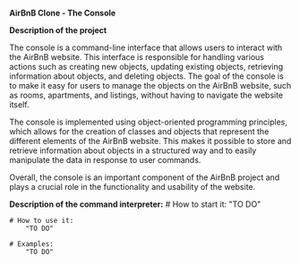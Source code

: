 **AirBnB Clone - The Console**

**Description of the project**

The console is a command-line interface that allows users to interact with the AirBnB website. This interface is responsible for handling various actions such as creating new objects, updating existing objects, retrieving information about objects, and deleting objects. The goal of the console is to make it easy for users to manage the objects on the AirBnB website, such as rooms, apartments, and listings, without having to navigate the website itself.

The console is implemented using object-oriented programming principles, which allows for the creation of classes and objects that represent the different elements of the AirBnB website. This makes it possible to store and retrieve information about objects in a structured way and to easily manipulate the data in response to user commands.

Overall, the console is an important component of the AirBnB project and plays a crucial role in the functionality and usability of the website.


**Description of the command interpreter:**
    # How to start it:
        "TO DO"

    # How to use it:
        "TO DO"

    # Examples:
        "TO DO"

